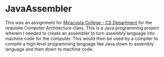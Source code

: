 # JavaAssembler
This was an assignment for [Miracosta College - CS Department](https://github.com/miracosta-college) for the requisite Computer Architecture class. 
This is a Java programming project wherein I needed to create an assembler to turn assembly language into machine code for the computer.
This would then be used by a compiler to compile a high level programming language like Java down to assembly language and then down to machine code.
